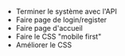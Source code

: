 - Terminer le système avec l'API
- Faire page de login/register
- Faire page d'accueil
- Faire le CSS "mobile first"
- Améliorer le CSS